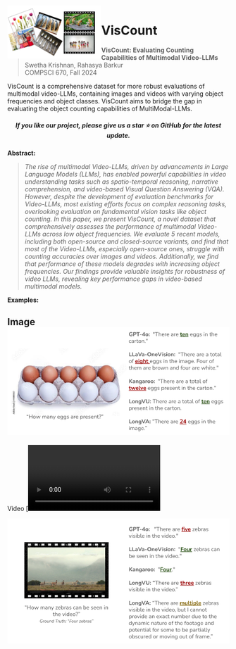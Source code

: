 <img src="img/dataset_visual.png" height="120px" align="left">

# VisCount

> **VisCount: Evaluating Counting Capabilities of Multimodal Video-LLMs**  
> Swetha Krishnan, Rahasya Barkur   
> COMPSCI 670, Fall 2024

VisCount is a comprehensive dataset for more robust evaluations of multimodal video-LLMs, containing images and videos with varying object frequencies and object classes. VisCount aims to bridge the gap in evaluating the object counting capabilities of MultiModal-LLMs.


<h5 align="center"> If you like our project, please give us a star ⭐ on GitHub for the latest update.</h5>

**Abstract:**
> *The rise of multimodal Video-LLMs, driven by advancements in Large Language Models (LLMs), has enabled powerful capabilities in video understanding tasks such as spatio-temporal reasoning, narrative comprehension, and video-based Visual Question Answering (VQA). However, despite the development of evaluation benchmarks for Video-LLMs, most existing efforts focus on complex reasoning tasks, overlooking evaluation on  fundamental vision tasks like object counting. In this paper, we present VisCount, a novel dataset that comprehensively assesses the performance of multimodal Video-LLMs across low object frequencies. We evaluate 5 recent models, including both open-source and closed-source variants, and find that most of the Video-LLMs, especially open-source ones, struggle with counting accuracies over images and videos. Additionally, we find that performance of these models degrades with increasing object frequencies. Our findings provide valuable insights for robustness of video LLMs, revealing key performance gaps in video-based multimodal models.*

**Examples:**

Image
![VisCount_img](/img/VisCount_Dataset_example.png)
---

Video
[![Watch the video](/img/video_zebra.mp4)

![VisCount_video](/img/VisCount_Dataset_video3.png)

